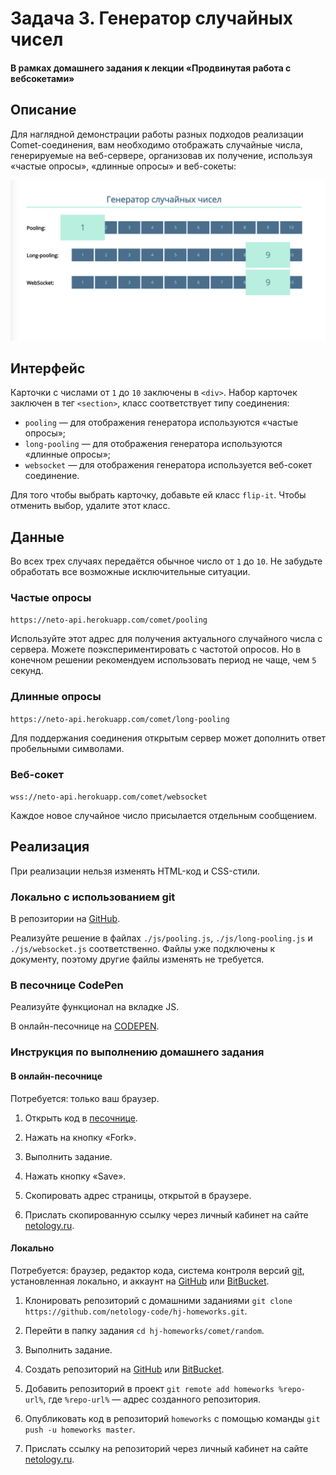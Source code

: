 # Задача 3. Генератор случайных чисел

#### В рамках домашнего задания к лекции «Продвинутая работа с вебсокетами»

## Описание

Для наглядной демонстрации работы разных подходов реализации Comet-соединения, вам необходимо отображать случайные числа, генерируемые на веб-сервере, организовав их получение, используя «частые опросы», «длинные опросы» и веб-сокеты:

![Демонстрация](./res/preview.png)

## Интерфейс

Карточки с числами от `1` до `10` заключены в `<div>`. Набор карточек заключен в тег `<section>`, класс соответствует типу соединения:
- `pooling` — для отображения генератора используются «частые опросы»;
- `long-pooling` — для отображения генератора используются «длинные опросы»;
- `websocket` — для отображения генератора используется веб-сокет соединение.

Для того чтобы выбрать карточку, добавьте ей класс `flip-it`. Чтобы отменить выбор, удалите этот класс.

## Данные

Во всех трех случаях передаётся обычное число от `1` до `10`. Не забудьте обработать все возможные исключительные ситуации.

### Частые опросы

`https://neto-api.herokuapp.com/comet/pooling`

Используйте этот адрес для получения актуального случайного числа с сервера. Можете поэкспериментировать с частотой опросов. Но в конечном решении рекомендуем использовать период не чаще, чем `5` секунд.

### Длинные опросы

`https://neto-api.herokuapp.com/comet/long-pooling`

Для поддержания соединения открытым сервер может дополнить ответ пробельными символами.

### Веб-сокет

`wss://neto-api.herokuapp.com/comet/websocket`

Каждое новое случайное число присылается отдельным сообщением.

## Реализация

При реализации нельзя изменять HTML-код и CSS-стили.

### Локально с использованием git

В репозитории на [GitHub](https://github.com/netology-code/hj-homeworks/tree/master/comet/random).

Реализуйте решение в файлах `./js/pooling.js`, `./js/long-pooling.js` и `./js/websocket.js` соответственно. Файлы уже подключены к документу, поэтому другие файлы изменять не требуется.

### В песочнице CodePen

Реализуйте функционал на вкладке JS.

В онлайн-песочнице на [CODEPEN](https://codepen.io/dfitiskin/pen/boRpRX).

### Инструкция по выполнению домашнего задания

#### В онлайн-песочнице

Потребуется: только ваш браузер.

1. Открыть код в [песочнице](https://codepen.io/dfitiskin/pen/boRpRX).

2. Нажать на кнопку «Fork».

3. Выполнить задание.

4. Нажать кнопку «Save».

5. Скопировать адрес страницы, открытой в браузере.

6. Прислать скопированную ссылку через личный кабинет на сайте [netology.ru](http://netology.ru/).    

#### Локально

Потребуется: браузер, редактор кода, система контроля версий [git](https://git-scm.com), установленная локально, и аккаунт на [GitHub](https://github.com/) или [BitBucket](https://bitbucket.org/).

1. Клонировать репозиторий с домашними заданиями `git clone https://github.com/netology-code/hj-homeworks.git`.

2. Перейти в папку задания `cd hj-homeworks/comet/random`.

3. Выполнить задание.

4. Создать репозиторий на [GitHub](https://github.com/) или [BitBucket](https://bitbucket.org/).

5. Добавить репозиторий в проект `git remote add homeworks %repo-url%`, где `%repo-url%` — адрес созданного репозитория.

6. Опубликовать код в репозиторий `homeworks` с помощью команды `git push -u homeworks master`.

7. Прислать ссылку на репозиторий через личный кабинет на сайте [netology.ru](http://netology.ru/).
